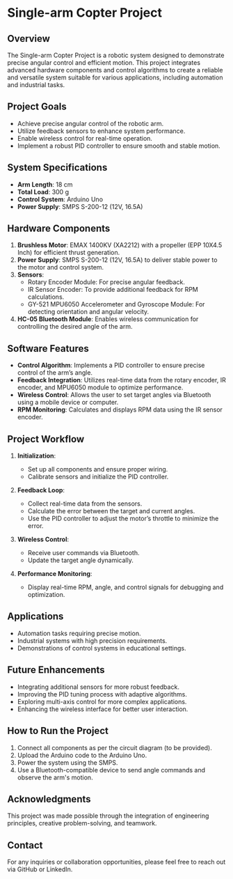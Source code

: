 # Single-arm Copter Project

## **Overview**
The Single-arm Copter Project is a robotic system designed to demonstrate precise angular control and efficient motion. This project integrates advanced hardware components and control algorithms to create a reliable and versatile system suitable for various applications, including automation and industrial tasks.

## **Project Goals**
- Achieve precise angular control of the robotic arm.
- Utilize feedback sensors to enhance system performance.
- Enable wireless control for real-time operation.
- Implement a robust PID controller to ensure smooth and stable motion.

## **System Specifications**
- **Arm Length**: 18 cm
- **Total Load**: 300 g
- **Control System**: Arduino Uno
- **Power Supply**: SMPS S-200-12 (12V, 16.5A)

## **Hardware Components**
1. **Brushless Motor**: EMAX 1400KV (XA2212) with a propeller (EPP 10X4.5 Inch) for efficient thrust generation.
2. **Power Supply**: SMPS S-200-12 (12V, 16.5A) to deliver stable power to the motor and control system.
3. **Sensors**:
   - Rotary Encoder Module: For precise angular feedback.
   - IR Sensor Encoder: To provide additional feedback for RPM calculations.
   - GY-521 MPU6050 Accelerometer and Gyroscope Module: For detecting orientation and angular velocity.
4. **HC-05 Bluetooth Module**: Enables wireless communication for controlling the desired angle of the arm.

## **Software Features**
- **Control Algorithm**: Implements a PID controller to ensure precise control of the arm’s angle.
- **Feedback Integration**: Utilizes real-time data from the rotary encoder, IR encoder, and MPU6050 module to optimize performance.
- **Wireless Control**: Allows the user to set target angles via Bluetooth using a mobile device or computer.
- **RPM Monitoring**: Calculates and displays RPM data using the IR sensor encoder.

## **Project Workflow**
1. **Initialization**:
   - Set up all components and ensure proper wiring.
   - Calibrate sensors and initialize the PID controller.

2. **Feedback Loop**:
   - Collect real-time data from the sensors.
   - Calculate the error between the target and current angles.
   - Use the PID controller to adjust the motor’s throttle to minimize the error.

3. **Wireless Control**:
   - Receive user commands via Bluetooth.
   - Update the target angle dynamically.

4. **Performance Monitoring**:
   - Display real-time RPM, angle, and control signals for debugging and optimization.

## **Applications**
- Automation tasks requiring precise motion.
- Industrial systems with high precision requirements.
- Demonstrations of control systems in educational settings.

## **Future Enhancements**
- Integrating additional sensors for more robust feedback.
- Improving the PID tuning process with adaptive algorithms.
- Exploring multi-axis control for more complex applications.
- Enhancing the wireless interface for better user interaction.

## **How to Run the Project**
1. Connect all components as per the circuit diagram (to be provided).
2. Upload the Arduino code to the Arduino Uno.
3. Power the system using the SMPS.
4. Use a Bluetooth-compatible device to send angle commands and observe the arm's motion.

## **Acknowledgments**
This project was made possible through the integration of engineering principles, creative problem-solving, and teamwork.

## **Contact**
For any inquiries or collaboration opportunities, please feel free to reach out via GitHub or LinkedIn.

